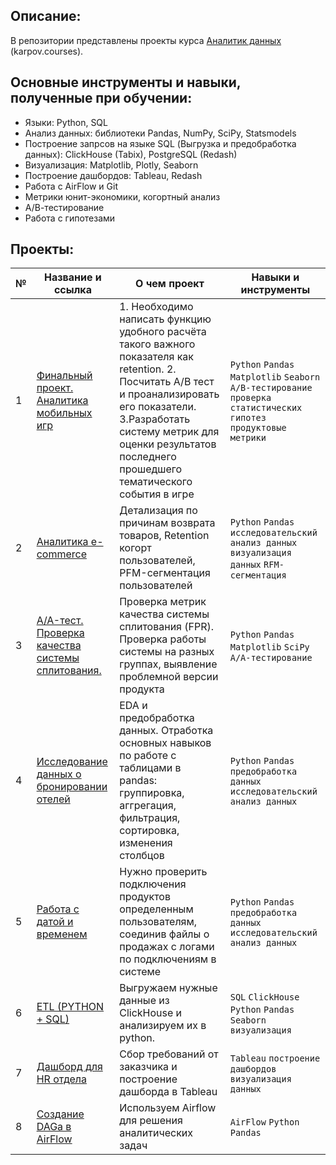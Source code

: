 ## Описание:
В репозитории представлены проекты курса [Аналитик данных](https://karpov.courses/analytics) (karpov.courses).

## Основные инструменты и навыки, полученные при обучении:
- Языки: Python, SQL
- Анализ данных: библиотеки Pandas, NumPy, SciPy, Statsmodels
- Построение запрсов на языке SQL (Выгрузка и предобработка данных): ClickHouse (Tabix), PostgreSQL (Redash)
- Визуализация: Matplotlib, Plotly, Seaborn
- Построение дашбордов: Tableau, Redash
- Работа с AirFlow и Git
- Метрики юнит-экономики, когортный анализ
- А/В-тестирование
- Работа с гипотезами



## Проекты:
| №| Название и ссылка | О чем проект                                                     | Навыки и инструменты           |  
|-----------|-------------------|------------------------------------------------------------------|-----------------------------------|
|1              |[Финальный проект. Аналитика мобильных игр](mobile_games/)|1. Необходимо написать функцию удобного расчёта такого важного показателя как retention. 2. Посчитать А/В тест и проанализировать его показатели. 3.Разработать систему метрик для оценки результатов последнего прошедшего тематического события в игре|`Python` `Pandas` `Matplotlib` `Seaborn` `A/B-тестирование` `проверка статистических гипотез` `продуктовые метрики`|
|2              |[Аналитика e-commerce](e-com/)|Детализация по причинам возврата товаров, Retention когорт пользователей, PFM-сегментация пользователей| `Python` `Pandas` `исследовательский анализ данных` `визуализация данных` `RFM-сегментация`|
|3              |[A/A-тест. Проверка качества системы сплитования.](AA-test/)|Проверка метрик качества системы сплитования (FPR). Проверка работы системы на разных группах, выявление проблемной версии продукта|`Python` `Pandas` `Matplotlib` `SciPy` `A/A-тестирование`|
|4              |[Исследование данных о бронировании отелей](Hotel_booking/)|EDA и предобработка данных. Отработка основных навыков по работе с таблицами в pandas: группировка, аггрегация, фильтрация, сортировка,  изменения столбцов| `Python` `Pandas` `предобработка данных` `исследовательский анализ данных`|
|5              |[Работа с датой и временем](telemarketing/)|Нужно проверить подключения продуктов определенным пользователям, соединив файлы о продажах с логами по подключениям в системе|`Python` `Pandas` `предобработка данных` `исследовательский анализ данных`|
|6              |[ETL (PYTHON + SQL)](SQL/)|Выгружаем нужные данные из ClickHouse и анализируем их в python. |`SQL` `ClickHouse` `Python` `Pandas` `Seaborn` `визуализация`|
|7              |[Дашборд для HR отдела](Dashboard/)|Сбор требований от заказчика и построение дашборда в Tableau|`Tableau` `построение дашбордов` `визуализация данных`|
|8              |[Создание DAGа в AirFlow](AirFlow/)|Используем Airflow для решения аналитических задач|`AirFlow` `Python` `Pandas`|
